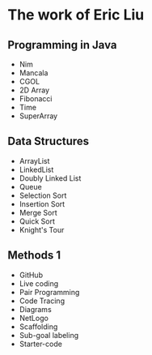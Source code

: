 # The work of Eric Liu

## Programming in Java
* Nim
* Mancala
* CGOL
* 2D Array
* Fibonacci
* Time
* SuperArray

## Data Structures
* ArrayList
* LinkedList
* Doubly Linked List
* Queue
* Selection Sort
* Insertion Sort
* Merge Sort
* Quick Sort
* Knight's Tour

## Methods 1
* GitHub
* Live coding
* Pair Programming
* Code Tracing
* Diagrams
* NetLogo
* Scaffolding
*   Sub-goal labeling
*   Starter-code
